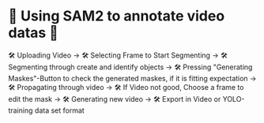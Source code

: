 # 🚀 Using SAM2 to annotate video datas 🚀



🛠️ Uploading Video ->
🛠️ Selecting Frame to Start Segmenting -> 
🛠️ Segmenting through create and identify objects ->
🛠️ Pressing "Generating Maskes"-Button to check the generated maskes, if it is fitting expectation ->
🛠️ Propagating through video ->
🛠️ If Video not good, Choose a frame to edit the mask ->
🛠️ Generating new video ->
🛠️ Export in Video or YOLO-training data set format


